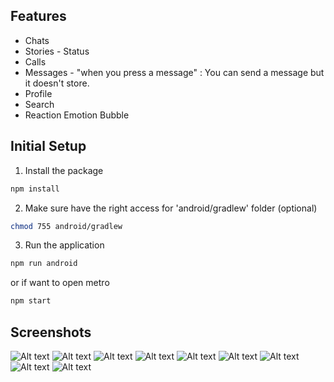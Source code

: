 ## Features

- Chats
- Stories - Status
- Calls
- Messages - "when you press a message" : You can send a message but it doesn't store.
- Profile
- Search
- Reaction Emotion Bubble

## Initial Setup

1. Install the package

```bash
npm install
```

2. Make sure have the right access for 'android/gradlew' folder (optional)

```bash
chmod 755 android/gradlew
```

3. Run the application

```bash
npm run android
```

or if want to open metro 

```bash
npm start
```

## Screenshots

![Alt text](./screenshoot/wp1.JPG)
![Alt text](./screenshoot/wp2.JPG)
![Alt text](./screenshoot/wp3.JPG)
![Alt text](./screenshoot/wp4.JPG)
![Alt text](./screenshoot/wp5.JPG)
![Alt text](./screenshoot/wp6.JPG)
![Alt text](./screenshoot/wp7.png)
![Alt text](./screenshoot/wp8.png)
![Alt text](./screenshoot/wp9.png)